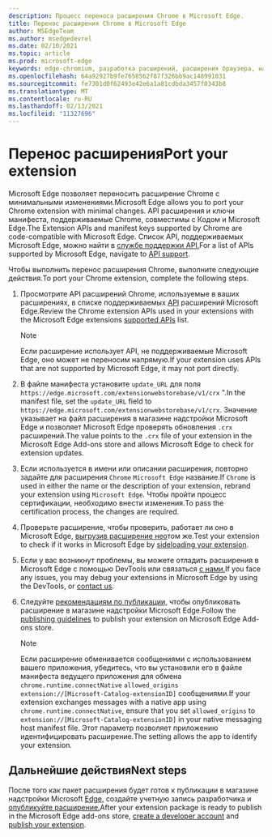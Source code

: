```yaml
---
description: Процесс переноса расширения Chrome в Microsoft Edge.
title: Перенос расширения Chrome в Microsoft Edge
author: MSEdgeTeam
ms.author: msedgedevrel
ms.date: 02/10/2021
ms.topic: article
ms.prod: microsoft-edge
keywords: edge-chromium, разработка расширений, расширения браузера, надстройки, Центр партнеров, разработчик
ms.openlocfilehash: 64a92927b9fe7658562f87f326bb9ac148991031
ms.sourcegitcommit: fe7301d0f62493e42e6a1a81cdbda3457f0343b8
ms.translationtype: MT
ms.contentlocale: ru-RU
ms.lasthandoff: 02/13/2021
ms.locfileid: "11327696"
---
```

# <span data-ttu-id="dde59-104">Перенос расширения</span><span class="sxs-lookup"><span data-stu-id="dde59-104">Port your extension</span></span>  

<span data-ttu-id="dde59-105">Microsoft Edge позволяет переносить расширение Chrome с минимальными изменениями.</span><span class="sxs-lookup"><span data-stu-id="dde59-105">Microsoft Edge allows you to port your Chrome extension with minimal changes.</span></span>  <span data-ttu-id="dde59-106">API расширения и ключи манифеста, поддерживаемые Chrome, совместимы с Кодом и Microsoft Edge.</span><span class="sxs-lookup"><span data-stu-id="dde59-106">The Extension APIs and manifest keys supported by Chrome are code-compatible with Microsoft Edge.</span></span>  <span data-ttu-id="dde59-107">Список API, поддерживаемых Microsoft Edge, можно найти в [службе поддержки API.][ExtensionApiSupport]</span><span class="sxs-lookup"><span data-stu-id="dde59-107">For a list of APIs supported by Microsoft Edge, navigate to [API support][ExtensionApiSupport].</span></span>  

<span data-ttu-id="dde59-108">Чтобы выполнить перенос расширения Chrome, выполните следующие действия.</span><span class="sxs-lookup"><span data-stu-id="dde59-108">To port your Chrome extension, complete the following steps.</span></span>  

1.  <span data-ttu-id="dde59-109">Просмотрите API расширений Chrome, используемые в ваших расширениях, в списке поддерживаемых [API][ExtensionApiSupport] расширений Microsoft Edge.</span><span class="sxs-lookup"><span data-stu-id="dde59-109">Review the Chrome extension APIs used in your extensions with the Microsoft Edge extensions [supported APIs][ExtensionApiSupport] list.</span></span>  
    
    > [!NOTE]
    > <span data-ttu-id="dde59-110">Если расширение использует API, не поддерживаемые Microsoft Edge, оно может не переносим напрямую.</span><span class="sxs-lookup"><span data-stu-id="dde59-110">If your extension uses APIs that are not supported by Microsoft Edge, it may not port directly.</span></span>  
    
1.  <span data-ttu-id="dde59-111">В файле манифеста установите `update_URL` для поля `https://edge.microsoft.com/extensionwebstorebase/v1/crx` ".</span><span class="sxs-lookup"><span data-stu-id="dde59-111">In the manifest file, set the `update_URL` field to `https://edge.microsoft.com/extensionwebstorebase/v1/crx`.</span></span>  <span data-ttu-id="dde59-112">Значение указывает на файл расширения в магазине надстройки Microsoft Edge и позволяет Microsoft Edge проверять обновления `.crx` расширений.</span><span class="sxs-lookup"><span data-stu-id="dde59-112">The value points to the `.crx` file of your extension in the Microsoft Edge Add-ons store and allows Microsoft Edge to check for extension updates.</span></span>  
1.  <span data-ttu-id="dde59-113">Если используется в имени или описании расширения, повторно задайте для расширения `Chrome` `Microsoft Edge` название.</span><span class="sxs-lookup"><span data-stu-id="dde59-113">If `Chrome` is used in either the name or the description of your extension, rebrand your extension using `Microsoft Edge`.</span></span>  <span data-ttu-id="dde59-114">Чтобы пройти процесс сертификации, необходимо внести изменения.</span><span class="sxs-lookup"><span data-stu-id="dde59-114">To pass the certification process, the changes are required.</span></span>  
1.  <span data-ttu-id="dde59-115">Проверьте расширение, чтобы проверить, работает ли оно в Microsoft Edge, [выгрузив расширение нео][ExtensionsGettingStartedExtensionSideloading]том же.</span><span class="sxs-lookup"><span data-stu-id="dde59-115">Test your extension to check if it works in Microsoft Edge by [sideloading your extension][ExtensionsGettingStartedExtensionSideloading].</span></span>  
1.  <span data-ttu-id="dde59-116">Если у вас возникнут проблемы, вы можете отладить расширения в Microsoft Edge с помощью DevTools или связаться [с нами.][mailtoExtensionMicrosoft]</span><span class="sxs-lookup"><span data-stu-id="dde59-116">If you face any issues, you may debug your extensions in Microsoft Edge by using the DevTools, or [contact us][mailtoExtensionMicrosoft].</span></span>  
1.  <span data-ttu-id="dde59-117">Следуйте [рекомендациям по публикации,][ExtensionsPublishPublishExtension] чтобы опубликовать расширение в магазине надстройки Microsoft Edge.</span><span class="sxs-lookup"><span data-stu-id="dde59-117">Follow the [publishing guidelines][ExtensionsPublishPublishExtension] to publish your extension on Microsoft Edge Add-ons store.</span></span>  
    
    > [!NOTE]
    > <span data-ttu-id="dde59-118">Если расширение обменивается сообщениями с использованием вашего приложения, убедитесь, что вы установили его в файле манифеста ведущего приложения для обмена `chrome.runtime.connectNative` `allowed_origins` `extension://[Microsoft-Catalog-extensionID]` сообщениями.</span><span class="sxs-lookup"><span data-stu-id="dde59-118">If your extension exchanges messages with a native app using `chrome.runtime.connectNative`, ensure that you set `allowed_origins` to `extension://[Microsoft-Catalog-extensionID]` in your native messaging host manifest file.</span></span>  <span data-ttu-id="dde59-119">Этот параметр позволяет приложению идентифицировать расширение.</span><span class="sxs-lookup"><span data-stu-id="dde59-119">The setting allows the app to identify your extension.</span></span>  
    
## <span data-ttu-id="dde59-120">Дальнейшие действия</span><span class="sxs-lookup"><span data-stu-id="dde59-120">Next steps</span></span>  

<span data-ttu-id="dde59-121">После того как пакет расширения будет готов к публикации в магазине надстройки Microsoft [Edge,][ExtensionsPublishCreateDevAccount] создайте учетную запись разработчика и [опубликуйте расширение.][ExtensionsPublishPublishExtension]</span><span class="sxs-lookup"><span data-stu-id="dde59-121">After your extension package is ready to publish in the Microsoft Edge add-ons store, [create a developer account][ExtensionsPublishCreateDevAccount] and [publish your extension][ExtensionsPublishPublishExtension].</span></span>  

<!-- links -->  

[ExtensionApiSupport]: ./api-support.md "Поддержка API | Документы Майкрософт"  
[ExtensionsGettingStartedExtensionSideloading]: ../getting-started/extension-sideloading.md "Загрузка нео sideload расширения | Документы Майкрософт"  
[ExtensionsPublishCreateDevAccount]: ../publish/create-dev-account.md "Регистрация разработчиков | Документы Майкрософт"  
[ExtensionsPublishPublishExtension]: ../publish/publish-extension.md "Опубликуйте расширение | Документы Майкрософт"  

[ChromeDeveloperWebStorePayments]: https://developer.chrome.com/webstore/one_time_payments "Разовая оплата | Разработчик Chrome"  

[mailtoExtensionMicrosoft]: mailto:ext_dev_support@microsoft.com "ext_dev_support@microsoft.com"  
